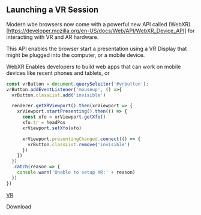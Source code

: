 
## Launching a VR Session

Modern wbe browsers now come with a powerful new API called (WebXR)[https://developer.mozilla.org/en-US/docs/Web/API/WebXR_Device_API] for interacting with VR and AR hardware. 

This API enables the browser start a presentation using a VR Display that might be plugged into the computer, or a mobile device.

WebXR Enables developers to build web apps that can work on mobile devices like recent phones and tablets, or 


```javascript
const vrButton = document.querySelector('#vrbutton');
vrButton.addEventListener('mouseup', () =>{
  vrButton.classList.add('invisible')

  renderer.getXRViewport().then(xrViewport => {
    xrViewport.startPresenting().then(() => {
      const xfo = xrViewport.getXfo()
      xfo.tr = headPos
      xrViewport.setXfo(xfo)

      xrViewport.presentingChanged.connect(() => {
        vrButton.classList.remove('invisible')
      })
    })
  })
  .catch(reason => {
    console.warn('Unable to setup XR:' + reason)
  })
})
```

[VR](./VR.html ':include :type=iframe width=100% height=800px')

<div class="download-section">
  <a class="download-btn" title="Download"
    onClick="downloadTutorial('vr.zip', ['./tutorials/VR.html', './tutorials/img/vricon.png'])" download>
    Download
  </a>
</div>
<br>